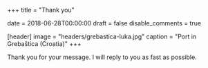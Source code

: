 +++
title = "Thank you"

date = 2018-06-28T00:00:00
draft = false
disable_comments = true

[header]
 image = "headers/grebastica-luka.jpg"
 caption = "Port in Grebaštica (Croatia)"
+++

Thank you for your message. I will reply to you as fast as possible.
